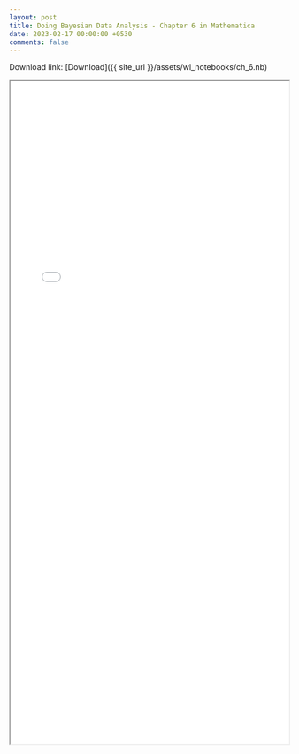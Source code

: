 ```yaml
---
layout: post
title: Doing Bayesian Data Analysis - Chapter 6 in Mathematica
date: 2023-02-17 00:00:00 +0530
comments: false
---
```


Download link: [Download]({{ site_url }}/assets/wl_notebooks/ch_6.nb)

<iframe src="{% post_url 2023-02-17-wl-notebook-dog-book-part-two-notebook-exclude %}" width="100%" height="1200"></iframe>
